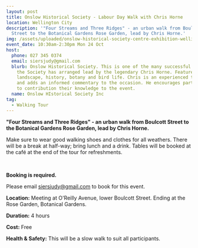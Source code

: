 ```yaml
---
layout: post
title: Onslow Historical Society - Labour Day Walk with Chris Horne
location: Wellington City
description: '"Four Streams and Three Ridges" - an urban walk from Boulcott
  Street to the Botanical Gardens Rose Garden, lead by Chris Horne.'
img: /assets/uploaded/onslow-historical-society-centre-exhibition-wellington-heritage-week.png
event_date: 10:30am-2:30pm Mon 24 Oct
host:
  phone: 027 345 0374
  email: siersjudy@gmail.com
  blurb: Onslow Historical Society. This is one of the many successful walks that
    the Society has arranged lead by the legendary Chris Horne. Features are the
    landscape, history, botany and bird life. Chris is an experienced tramper,
    and adds an informed commentary to the occasion. He encourages participants
    to contribution their knowledge to the event.
  name: Onslow HIstorical Society Inc
tag:
  - Walking Tour
---
```

**"Four Streams and Three Ridges" - an urban walk from Boulcott Street to the Botanical Gardens Rose Garden, lead by Chris Horne.**

Make sure to wear good walking shoes and clothes for all weathers. There will be a break at half-way; bring lunch and a drink. Tables will be booked at the café at the end of the tour for refreshments.

<br>

**Booking is required.**

Please email [siersjudy@gmail.com](mailto:siersjudy@gmail.com) to book for this event.

**Location:** Meeting at O'Reilly Avenue, lower Boulcott Street. Ending at the Rose Garden, Botanical Gardens.

**Duration:** 4 hours

**Cost:** Free

**Health & Safety:** This will be a slow walk to suit all participants.